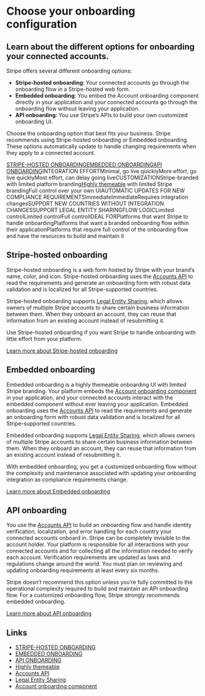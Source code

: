 # Choose your onboarding configuration

## Learn about the different options for onboarding your connected accounts.

Stripe offers several different onboarding options:

- **Stripe-hosted onboarding**: Your connected accounts go through the
onboarding flow in a Stripe-hosted web form.
- **Embedded onboarding**: You embed the Account onboarding component directly
in your application and your connected accounts go through the onboarding flow
without leaving your application.
- **API onboarding**: You use Stripe’s APIs to build your own customized
onboarding UI.

Choose the onboarding option that best fits your business. Stripe recommends
using Stripe-hosted onboarding or Embedded onboarding. These options
automatically update to handle changing requirements when they apply to a
connected account.

[STRIPE-HOSTED
ONBOARDING](https://docs.stripe.com/connect/hosted-onboarding)[EMBEDDED
ONBOARDING](https://docs.stripe.com/connect/embedded-onboarding)[API
ONBOARDING](https://docs.stripe.com/connect/api-onboarding)INTEGRATION
EFFORTMinimal, go live quicklyMore effort, go live quicklyMost effort, can delay
going liveCUSTOMIZATIONStripe-branded with limited platform branding[Highly
themeable](https://docs.stripe.com/connect/customize-connect-embedded-components)
with limited Stripe brandingFull control over your own UIAUTOMATIC UPDATES FOR
NEW COMPLIANCE REQUIREMENTSImmediateImmediateRequires integration changesSUPPORT
NEW COUNTRIES WITHOUT INTEGRATION CHANGESSUPPORT LEGAL ENTITY SHARINGFLOW
LOGICLimited controlLimited controlFull controlIDEAL FORPlatforms that want
Stripe to handle onboardingPlatforms that want a branded onboarding flow within
their applicationPlatforms that require full control of the onboarding flow and
have the resources to build and maintain it
## Stripe-hosted onboarding

Stripe-hosted onboarding is a web form hosted by Stripe with your brand’s name,
color, and icon. Stripe-hosted onboarding uses the [Accounts
API](https://docs.stripe.com/api/accounts) to read the requirements and generate
an onboarding form with robust data validation and is localized for all
Stripe-supported countries.

Stripe-hosted onboarding supports [Legal Entity
Sharing](https://docs.stripe.com/connect/legal-entity-sharing), which allows
owners of multiple Stripe accounts to share certain business information between
them. When they onboard an account, they can reuse that information from an
existing account instead of resubmitting it.

Use Stripe-hosted onboarding if you want Stripe to handle onboarding with little
effort from your platform.

[Learn more about Stripe-hosted
onboarding](https://docs.stripe.com/connect/hosted-onboarding)

## Embedded onboarding

Embedded onboarding is a highly themeable onboarding UI with limited Stripe
branding. Your platform embeds the [Account onboarding
component](https://docs.stripe.com/connect/supported-embedded-components/account-onboarding)
in your application, and your connected accounts interact with the embedded
component without ever leaving your application. Embedded onboarding uses the
[Accounts API](https://docs.stripe.com/api/accounts) to read the requirements
and generate an onboarding form with robust data validation and is localized for
all Stripe-supported countries.

Embedded onboarding supports [Legal Entity
Sharing](https://docs.stripe.com/connect/legal-entity-sharing), which allows
owners of multiple Stripe accounts to share certain business information between
them. When they onboard an account, they can reuse that information from an
existing account instead of resubmitting it.

With embedded onboarding, you get a customized onboarding flow without the
complexity and maintenance associated with updating your onboarding integration
as compliance requirements change.

[Learn more about Embedded
onboarding](https://docs.stripe.com/connect/embedded-onboarding)

## API onboarding

You use the [Accounts API](https://docs.stripe.com/api/accounts) to build an
onboarding flow and handle identity verification, localization, and error
handling for each country your connected accounts onboard in. Stripe can be
completely invisible to the account holder. Your platform is responsible for all
interactions with your connected accounts and for collecting all the information
needed to verify each account. Verification requirements are updated as laws and
regulations change around the world. You must plan on reviewing and updating
onboarding requirements at least every six months.

Stripe doesn’t recommend this option unless you’re fully committed to the
operational complexity required to build and maintain an API onboarding flow.
For a customized onboarding flow, Stripe strongly recommends embedded
onboarding.

[Learn more about API
onboarding](https://docs.stripe.com/connect/api-onboarding)

## Links

- [STRIPE-HOSTED ONBOARDING](https://docs.stripe.com/connect/hosted-onboarding)
- [EMBEDDED ONBOARDING](https://docs.stripe.com/connect/embedded-onboarding)
- [API ONBOARDING](https://docs.stripe.com/connect/api-onboarding)
- [Highly
themeable](https://docs.stripe.com/connect/customize-connect-embedded-components)
- [Accounts API](https://docs.stripe.com/api/accounts)
- [Legal Entity Sharing](https://docs.stripe.com/connect/legal-entity-sharing)
- [Account onboarding
component](https://docs.stripe.com/connect/supported-embedded-components/account-onboarding)
